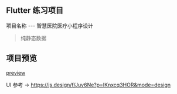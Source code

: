 
## Flutter 练习项目

项目名称 --- 智慧医院医疗小程序设计

> 纯静态数据

## 项目预览


[preview](./imgs/2DE3DAE91D292B5EC935089252C7C44E.gif)

UI 参考 -> https://js.design/f/Juv6Ne?p=IKnxcq3HOR&mode=design




